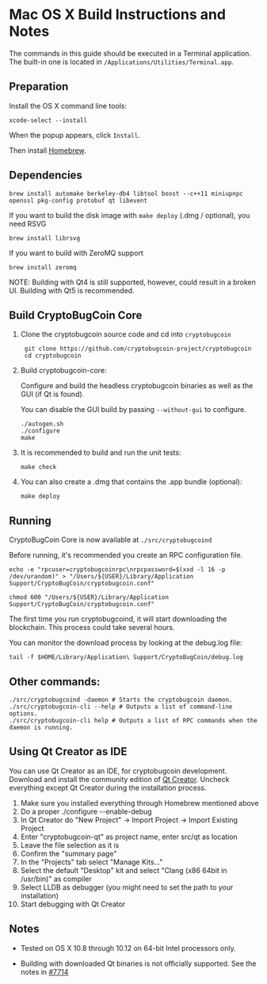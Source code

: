 Mac OS X Build Instructions and Notes
====================================
The commands in this guide should be executed in a Terminal application.
The built-in one is located in `/Applications/Utilities/Terminal.app`.

Preparation
-----------
Install the OS X command line tools:

`xcode-select --install`

When the popup appears, click `Install`.

Then install [Homebrew](https://brew.sh).

Dependencies
----------------------

    brew install automake berkeley-db4 libtool boost --c++11 miniupnpc openssl pkg-config protobuf qt libevent

If you want to build the disk image with `make deploy` (.dmg / optional), you need RSVG

    brew install librsvg

If you want to build with ZeroMQ support
    
    brew install zeromq

NOTE: Building with Qt4 is still supported, however, could result in a broken UI. Building with Qt5 is recommended.

Build CryptoBugCoin Core
------------------------

1. Clone the cryptobugcoin source code and cd into `cryptobugcoin`

        git clone https://github.com/cryptobugcoin-project/cryptobugcoin
        cd cryptobugcoin

2.  Build cryptobugcoin-core:

    Configure and build the headless cryptobugcoin binaries as well as the GUI (if Qt is found).

    You can disable the GUI build by passing `--without-gui` to configure.

        ./autogen.sh
        ./configure
        make

3.  It is recommended to build and run the unit tests:

        make check

4.  You can also create a .dmg that contains the .app bundle (optional):

        make deploy

Running
-------

CryptoBugCoin Core is now available at `./src/cryptobugcoind`

Before running, it's recommended you create an RPC configuration file.

    echo -e "rpcuser=cryptobugcoinrpc\nrpcpassword=$(xxd -l 16 -p /dev/urandom)" > "/Users/${USER}/Library/Application Support/CryptoBugCoin/cryptobugcoin.conf"

    chmod 600 "/Users/${USER}/Library/Application Support/CryptoBugCoin/cryptobugcoin.conf"

The first time you run cryptobugcoind, it will start downloading the blockchain. This process could take several hours.

You can monitor the download process by looking at the debug.log file:

    tail -f $HOME/Library/Application\ Support/CryptoBugCoin/debug.log

Other commands:
-------

    ./src/cryptobugcoind -daemon # Starts the cryptobugcoin daemon.
    ./src/cryptobugcoin-cli --help # Outputs a list of command-line options.
    ./src/cryptobugcoin-cli help # Outputs a list of RPC commands when the daemon is running.

Using Qt Creator as IDE
------------------------
You can use Qt Creator as an IDE, for cryptobugcoin development.
Download and install the community edition of [Qt Creator](https://www.qt.io/download/).
Uncheck everything except Qt Creator during the installation process.

1. Make sure you installed everything through Homebrew mentioned above
2. Do a proper ./configure --enable-debug
3. In Qt Creator do "New Project" -> Import Project -> Import Existing Project
4. Enter "cryptobugcoin-qt" as project name, enter src/qt as location
5. Leave the file selection as it is
6. Confirm the "summary page"
7. In the "Projects" tab select "Manage Kits..."
8. Select the default "Desktop" kit and select "Clang (x86 64bit in /usr/bin)" as compiler
9. Select LLDB as debugger (you might need to set the path to your installation)
10. Start debugging with Qt Creator

Notes
-----

* Tested on OS X 10.8 through 10.12 on 64-bit Intel processors only.

* Building with downloaded Qt binaries is not officially supported. See the notes in [#7714](https://github.com/bitcoin/bitcoin/issues/7714)
